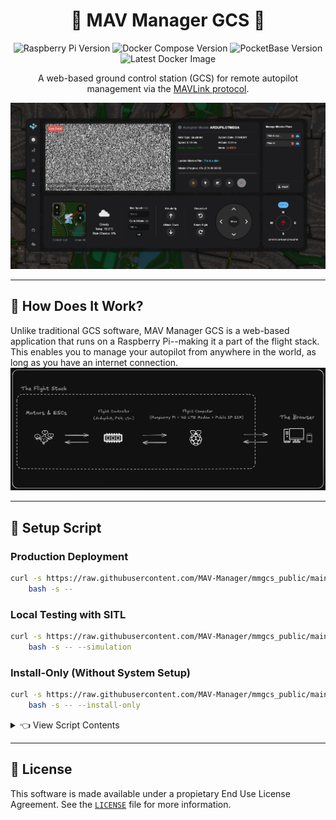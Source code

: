 <div align="center">

# 🚁 MAV Manager GCS 📡

![Raspberry Pi Version](https://img.shields.io/badge/Raspberry_Pi-Zero%20%2F%204B-red?style=flat-square&logo=raspberry-pi)
![Docker Compose Version](https://img.shields.io/badge/Docker%20Compose-v2.27.1-blue?style=flat-square&logo=docker)
![PocketBase Version](https://img.shields.io/badge/PocketBase-v0.22.14-green?style=flat-square&logo=pocketbase)
![Latest Docker Image](https://img.shields.io/docker/v/judahpaul/mmgcs)

A web-based ground control station (GCS) for remote autopilot management via the [MAVLink protocol](https://en.wikipedia.org/wiki/MAVLink).

<img src="screenshots/dashboard.png" alt="Illustration" width="auto"/>

</div>

---

## 🤔 How Does It Work?

Unlike traditional GCS software, MAV Manager GCS is a web-based application that runs on a Raspberry Pi--making it a part of the flight stack. This enables you to manage your autopilot from anywhere in the world, as long as you have an internet connection.
![Diagram](screenshots/diagram.png)

---

## 🐚 Setup Script

### Production Deployment
```bash
curl -s https://raw.githubusercontent.com/MAV-Manager/mmgcs_public/main/contrib/setup.sh | \
    bash -s --
```

### Local Testing with SITL
```bash
curl -s https://raw.githubusercontent.com/MAV-Manager/mmgcs_public/main/contrib/setup.sh | \
    bash -s -- --simulation
```

### Install-Only (Without System Setup)
```bash
curl -s https://raw.githubusercontent.com/MAV-Manager/mmgcs_public/main/contrib/setup.sh | \
    bash -s -- --install-only
```

<details>
<summary>👈 View Script Contents</summary>
<p>

```bash
#!/bin/bash

# Colors
RED='\033[0;31m'
GREEN='\033[0;32m'
YELLOW='\033[0;33m'
BLUE='\033[0;34m'
MAGENTA='\033[0;35m'
CYAN='\033[0;36m'
WHITE='\033[0;37m'
NC='\033[0m' # No Color

configure_network_routing() {
    # Check if default route exists
    if ! ip route | grep -q default; then
        echo "Default route not found. Configuring network routing with wlan0..."
        echo "Configuring default route..."
        sudo ip route add default gw 192.168.2.1 || sudo ip route add default via 192.168.2.1 dev wlan0
    fi

    # Ensure DNS is configured
    if [ ! -s /etc/resolv.conf ]; then
        echo "Configuring DNS servers..."
        sudo tee /etc/resolv.conf << EOF
nameserver 8.8.8.8
nameserver 1.1.1.1
EOF
    fi
}

# Trap any errors
set -e
trap 'echo "Error: Command failed. Exiting..."; exit 1' ERR

configure_network_routing

if [[ "$1" != "--install-only" ]]; then
  sudo apt-get update
  sudo apt-get -y install docker.io nginx ufw wget network-manager

  sudo systemctl enable docker
  sudo systemctl start docker
  sudo systemctl status docker --no-pager

  # Enable and start the firewall
  echo "y" | sudo ufw enable
  sudo ufw allow 22
  sudo ufw allow 8090
  sudo ufw allow 8189
  sudo ufw allow 8889
  sudo ufw allow 5173
  sudo ufw allow 3000
  sudo ufw allow in on ppp0
  sudo ufw allow out on ppp0
  sudo iptables -t nat -F
  echo "y" | sudo ufw reload

  # Configure NetworkManager to manage WiFi while allowing manual 4G modem setup
  sudo tee /etc/NetworkManager/conf.d/4g-modem.conf > /dev/null << EOF
[device]
# Prevent NetworkManager from managing the 4G modem interface
unmanaged-devices+=interface-name:ppp0
EOF

# Restart NetworkManager to apply the configuration
sudo systemctl restart NetworkManager
sudo systemctl status NetworkManager --no-pager

# Configure 4G modem
sudo tee /etc/chatscripts/lte > /dev/null << EOF
ABORT 'BUSY'
ABORT 'NO CARRIER'
ABORT 'ERROR'
TIMEOUT 12
"" 'AT'
OK 'ATZ'
OK 'AT+CGDCONT=1,"IP","simbase"'
OK 'ATD*99#'
CONNECT ''
EOF

  sudo tee /etc/ppp/peers/lte > /dev/null << EOF
/dev/ttyUSB2
115200
connect "/usr/sbin/chat -v -f /etc/chatscripts/lte"
noauth
defaultroute
usepeerdns
persist
defaultroute
replacedefaultroute
EOF

  # Connect 4G modem
  sudo pon lte
  sleep 5
  # Check if ppp0 exists before applying configurations
  if ip link show ppp0 > /dev/null 2>&1; then
      sudo ip route del default
      sudo ip route add default dev ppp0
      sudo ip link set dev ppp0 mtu 1400
  else
      echo -e "${RED}Device ppp0 not found. Check that your 4G modem is connected and your SIM card is activated. Skipping ppp0 configurations.${NC}"
  fi

  sudo chown -R $(whoami):www-data /home/$(whoami)

  DOCKER_CONFIG=${DOCKER_CONFIG:-$HOME/.docker}
  # check if docker compose is installed
  if command -v docker &> /dev/null && docker compose version &> /dev/null; then
      echo "docker compose command is available"
  else
      echo "docker compose command is not available"
      mkdir -p $DOCKER_CONFIG/cli-plugins
      curl -SL https://github.com/docker/compose/releases/download/v2.3.3/docker-compose-linux-aarch64 -o $DOCKER_CONFIG/cli-plugins/docker-compose
      chmod +x $DOCKER_CONFIG/cli-plugins/docker-compose
  fi

  # May need to logout and login to apply docker group changes
  if ! docker ps >/dev/null 2>&1; then
      echo "Docker installed. Adding $(whoami) to the 'docker' group..."
      sudo usermod -aG docker $(whoami)
      echo -e "${RED}User added to \`docker\` group but the session must be reloaded to access the Docker daemon. Please log out, log back in, and rerun the script. Exiting...${NC}"
      exit 0
  fi

  sudo tee /etc/docker/daemon.json > /dev/null << EOF
{
  "iptables": true,
  "default-address-pools": [
    {"base":"172.18.0.0/16","size":24}
  ],
  "log-driver": "json-file",
  "log-opts": {
    "max-size": "10m",
    "max-file": "3"
  },
  "dns": ["8.8.8.8", "8.8.4.4"],
  "metrics-addr": "127.0.0.1:9323",
  "experimental": false,
  "live-restore": true
}
EOF

  sudo systemctl restart docker

  # Check and enable all uarts with dtoverlay=uartx
  for uart in 0 1 2 3; do
      if ! grep -q "dtoverlay=uart${uart}" /boot/firmware/config.txt; then
          echo "dtoverlay=uart${uart}" | sudo tee -a /boot/firmware/config.txt
      fi
  done
fi

configure_network_routing

cd ~
sudo rm -rf mmgcs
git clone https://github.com/MAV-Manager/mmgcs_public.git mmgcs
cd mmgcs

if [[ "$1" == "--simulation" ]]; then
    docker compose down && docker system prune -f && docker compose up -d
else
    docker compose -f docker-compose.prod.yml down
    docker system prune -f
    if libcamera-hello --list-cameras | grep -q "No cameras available!"; then
        echo "No cameras found."
        docker compose -f docker-compose.prod.yml up frontend backend -d
    else
        docker compose -f docker-compose.prod.yml up frontend backend webrtc -d
    fi
fi
```
</p>
</details>

---

## 📜 License
This software is made available under a propietary End Use License Agreement. See the [`LICENSE`](LICENSE.md) file for more information.
